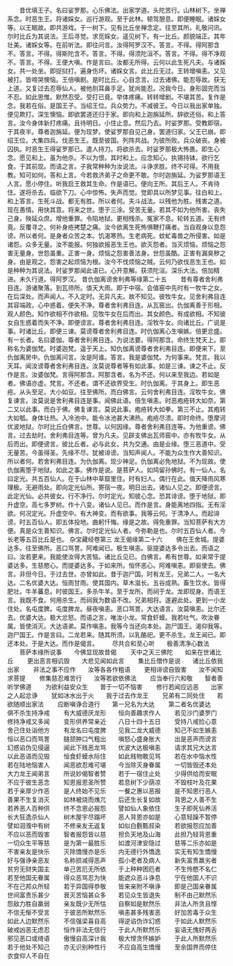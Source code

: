 <!-- { "loadSidebar": true } -->
　　昔优填王子。名曰娑罗那。心乐佛法。出家学道。头陀苦行。山林树下。坐禅系念。时恶生王。将诸婇女。巡行游观。至于此林。顿驾憩息。即便睡眠。诸婇女等。以王眠故。即共游戏。于一树下。见有比丘坐禅念定。往至其所。礼敬问讯。尔时比丘为其说法。王后寻觉。求觅婇女。遥见树下。有一比丘。颜貌端正。其年壮美。诸婇女等。在前听法。即往问言。汝得阿罗汉不。答言。不得。得阿那含不。答言。不得。得斯陀含不。答言。不得。得须陀洹不。答言。不得。得不净观不。答言。不得。王便大嗔。作是言曰。汝都无所得。云何以此生死凡夫。与诸婇女。共一处坐。即捉挝打。遍身伤坏。诸婇女言。此比丘无过。王转增嗔恚。又见被打。皆啼哭懊恼。王倍嗔剧。是时比丘。心自念言。过去诸佛。能忍辱故。获无上道。又复过去忍辱仙人。被他刖耳鼻手足。犹尚能忍。况我今日。身形固完而当不忍。如此思惟。默然忍受。受打已竟。举体疼痛。转转增剧。不堪其苦。复作是念。我若在俗。是国王子。当绍王位。兵众势力。不减彼王。今日以我出家单独。便见欺打。深生懊恼。即欲罢道还归于家。即向和上迦旃延所。辞欲还俗。和上答言。汝今身体新打疼痛。且待明日。小住止息。然后乃去。时娑罗那。受教即宿。于其夜半。尊者迦旃延。便为现梦。使娑罗那自见己身。罢道归家。父王已崩。即绍王位。大集四兵。伐恶生王。既至彼国。列阵共战。为彼所败。兵众破丧。身被囚执。时恶生王得娑罗那已。遣人持刀。将欲杀去。时娑罗那极大怖畏。即生心念。愿见和上。虽为他杀。不以为恨。其时和上。应念知心。执锡持钵。欲行乞食。于其前现。而语之言。子我常种种为汝说法。斗诤求胜。终不可得。不用我教。知可如何。答和上言。今若救济弟子之命更不敢。尔时迦旃延。为娑罗那语王人言。愿小停住。听我启王救其生命。作是语已。便向王所。其后王人。不肯待住。遂将杀去。临欲下刀。心中惊怖。失声而觉。觉即具以所梦见事。往白和上。和上答言。生死斗战。都无有胜。所以者何。夫斗战法。以残他为胜。残害之道。现在愚情。用快其意。将来之世。堕于三涂。受苦无量。若其不如为他所害。丧失己身。殃延众庶。增他重罪。令陷地狱。更相残杀。冤家不息。轮转五道。无有终竟。反覆寻之。何补身疮拷楚之痛。汝今欲离生死怖惧鞭打痛者。当自观身以息怨谤。所以者何。是身者众苦之本。饥渴寒热。生老病死。蚊虻毒兽之所侵害。如是诸怨。众多无量。汝不能报。何独欲报恶生王也。欲灭怨者。当灭烦恼。烦恼之怨害无量身。世怨虽重。正害一身。烦恼之怨害善法身。世怨虽酷。正害有漏臭秽之身。由是观之。怨害之起烦恼为根。汝今不伐烦恼之贼。云何乃欲伐恶生王也。如是种种为其说法。时娑罗那闻此语已。心开意解。获须陀洹。深乐大法。倍加精进。未久行道。得阿罗汉。
昔仇伽离谤舍利弗等缘第二十五
　　昔有尊者舍利弗目连。游诸聚落。到瓦师所。值天大雨。即于中宿。会值窑中先时有一牧牛之女。在后深处。而声闻人。不入定时。无异凡夫。故不知见。彼牧牛女。见舍利弗目连其容端政。心中惑着。便失不净。尊者舍利弗目连。从瓦窑出。仇伽离善于形相。观人颜色。知作欲相不作欲相。见牧牛女在后而出。其女颜色。有成欲相。不知彼女自生惑着而失不净。即便谤言。尊者舍利弗目连。淫牧牛女。向诸比丘。广说是事。时诸比丘。即便三谏。莫谤尊者舍利弗目连。时仇伽离心生嗔嫉。倍更忿盛。有一长者。名曰婆伽。尊者舍利弗目连。为说法要。得阿那含。命终生梵天上。即称名为婆伽梵。时婆迦梵。遥于天上。知仇伽离谤尊者舍利弗目连。即便来下。至仇伽离房中。仇伽离问言。汝是阿谁。答言。我是婆伽梵。为何事来。梵言。我以天耳。闻汝谤尊者舍利弗目连。汝莫说尊者等有如此事。如是三谏。谏之不止。反作是言。汝婆伽梵。言得阿那含。阿那含者。名为不还。何以来至我边。若如是者。佛语亦虚。梵言。不还者。谓不还欲界受生。时仇伽离。于其身上。即生恶疮。从头至足。大小如豆。往至佛所。而白佛言。云何舍利弗目连。淫牧牛女。佛复谏言。汝莫说是舍利弗目连是事。闻佛此语。倍生嗔恚。时恶疱疮转大如奈。第二又以此事。而白于佛。佛复谏言。莫说此事。疱疮转大如拳。第三不止。其疱转大如瓠。身体壮热。入冷池中。能令冰池甚大沸热。疱疮尽溃。即时命终。堕摩诃优波地狱。尔时比丘白佛言。世尊。以何因缘。尊者舍利弗目连等。为他重谤。佛言。过去劫时。舍利弗目连等。曾为凡夫。见辟支佛出瓦师窑中。亦有牧牛女。从后而出。即便谤言。彼比丘者。必与此女。共为交通。由是业缘。堕三恶道中。受无量苦。今虽得圣。先缘不尽。犹被诽谤。当知声闻人。不能为众生作大善知识。所以者何。若舍利弗目连。为仇伽离。现少神足。仇伽离必免地狱。不为现故。使仇伽离堕于地狱。如此之事。佛作是说。是菩萨人。如鸠留孙佛时。有一仙人。名曰定光。共五百仙人。在于山林中草窟里住。时有妇人。偶行在此。值天降雨风寒理极。无避雨处。即向定光仙所。寄宿一夜。明日出去。诸仙人见之。即便谤言。此定光仙。必共彼女。行不净行。尔时定光。知彼心念。恐其诽谤。堕于地狱。即升虚空。高七多罗树。作十八变。诸仙人见已。而作是言。身能离地四指。无有淫欲。何况定光。升虚空中。有大神变。而有欲事。我等云何。于清净人。而起诽谤。时五百仙人。即五体投地。曲躬忏悔。缘是之故。得免重罪。当知菩萨有大方便。真是众生善知识。佛言。尔时定光仙人者。今弥勒是也。尔时五百仙人者。今长老等五百比丘是也。
杂宝藏经卷第三
龙王偈缘第二十六
　　佛在王舍城。提婆达多。往至佛所。恶口骂詈。阿难闻已。极生嗔恚。驱提婆达多令出去。而语之曰。汝若更来。我能使汝得大苦恼。诸比丘见已。白佛言。希有世尊。如来常于提婆达多。生慈愍心。而提婆达多。于如来所。恒怀恶心。阿难嗔恚。即驱使去。佛言。非但今日。于过去世。亦曾如此。昔于迦尸国。时有龙王。兄弟二人。一名大达。二名优婆大达。恒雨甘雨。使其国内。草木滋长。五谷成熟。畜生饮水。皆得肥壮。牛羊蕃息。时彼国王。多杀牛羊。至于龙所。而祠于龙。龙即现身。而语王言。我既不食。何用杀生。而祠我为数语不改。兄弟相将。遂避此处。更到一小龙住处。名屯度脾。屯度脾龙。昼夜嗔恚。恶口骂詈。大达语言。汝莫嗔恚。比尔还去。优婆大达。极大忿怒。而语之言。唯汝小龙。常食虾蟆。我若吐气。吹汝眷属。皆使消灭。大达语弟。莫作嗔恚。我等今当还向本处。迦尸国王。渴仰我等。迦尸国王。作是言曰。二龙若来。随其所须。以乳酪祀。更不杀生。龙王闻已。即还本处。于是大达。而作是偈言。
　　尽共合和至心听　　极善清净心数法
　　菩萨本缘所说事　　今佛显现故昔偈
　　天中之天三佛陀　　如来在世诸比丘
　　更出恶言相讥毁　　大悲见闻如此言
　　集比丘僧作是说　　诸比丘依我出家
　　非法之事不应作　　汝等各各作粗语
　　更相诽谤自毁害　　汝不闻知求菩提
　　修集慈忍难苦行　　汝等若欲依佛法
　　应当奉行六和敬　　智者善听学佛道
　　为欲利益安众生　　普于一切不恼害
　　修行若闻应远恶　　出家之人起忿诤
　　犹如冰水出于火　　我于过去作龙王
　　兄弟有二同处住　　若欲随顺出家法
　　应断嗔诤合道行　　第一兄名为大达
　　第二者名优婆达　　俱不杀生持净戒
　　有大威德厌龙形　　恒向善趣求作人
　　若见沙门婆罗门　　修持净戒又多闻
　　变形供养常亲近　　八日十四十五日
　　受持八戒捡心意　　舍己住处诣他方
　　有龙名曰屯度脾　　见我二龙大威德
　　知己不如生嫉恚　　恒以恶口而骂詈
　　膖颔肿口气粗出　　嗔怒心盛身胀大
　　出是恶声而谤言　　幻惑谄伪见侵逼
　　闻此下贱恶龙骂　　优波大达极嗔恚
　　请求其兄大达言　　以此恶语而见毁
　　恒食虾蟆水际住　　如此贱物敢见骂
　　若在水中恼水性　　若在陆地恼害人
　　闻恶欲忍难可堪　　今当除灭身眷属
　　一切皆毁还本处　　大力龙王闻弟言
　　所说妙偈智者赞　　若于一宿住止处
　　少得供给而安眠　　不应于彼生恶念
　　知恩报恩圣所赞　　若息树下少荫凉
　　不毁枝叶及花果　　若于亲厚少作恶
　　是人终始不见乐　　一餐之惠以恶报
　　是不知恩行恶人　　善果不生复消灭
　　如林被烧而燋兀　　后还生长复如故
　　背恩之人善不生　　若养恶人百种供
　　终不念恩必报怨　　譬如仙人象依住
　　生子即死仙养活　　长大狂逸杀仙人
　　树木屋宇尽蹋坏　　恶人背恩亦如是
　　心意轻躁不暂停　　譬如洄澓中有树
　　不修亲友无返复　　如似白氎甄叔染
　　若欲报怨应加善　　不应以恶而毁害
　　智者报怨皆以慈　　担负天地及山海
　　此担乃轻背恩重　　一切众生平等慈
　　是为第一最胜乐　　如渡河津安隐过
　　慈等二乐亦如是　　不害亲友是快乐
　　灭除憍慢亦是乐　　内无德行外憍逸
　　实无有知生憍慢　　好与强诤亲恶友
　　名称损减得恶声　　孤小老者及病人
　　新失富贵羸劣者　　贫穷无财失国主
　　单己苦厄无所依　　于上种种困厄者
　　不生怜愍不名仁　　若至他国无眷属
　　得众恶骂忍为快　　能遮众恶斗诤息
　　宁在他国人不识　　不在己邦众所轻
　　若于异国得恭敬　　皆来亲附不嗔诤
　　即是己国亲眷属　　世间富贵乐甚少
　　衰灭苦恼甚众多　　若见众生皆退失
　　制不由己默然乐　　怨敌力胜自羸弱
　　亲友既少无所怙　　自察如是默然乐
　　非法人所贪且悭　　不信无惭不受言
　　于彼恶所默然乐　　嗔恚甚多残害恶
　　好加苦毒于众生　　如此人边默然乐
　　不信强梁喜自高　　得逆谄伪诈幻惑
　　于如此人默然乐　　破戒凶恶无虑忍
　　恒作非法无信行　　于此人所默然乐
　　妄语无愧好两舌　　邪见恶口或绮语
　　傲慢自高深计我　　极大悭贪怀嫉妒
　　于此人所默然乐　　若于他处不知己
　　亦无识别种性行　　不应自高生憍慢
　　至余国界而停住　　衣食仰人不自在
